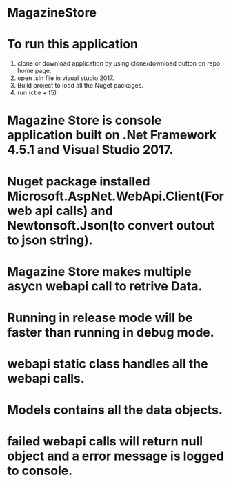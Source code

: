 # MagazineStore

# To run this application 

1. clone or download application by using clone/download button on repo home page.
2. open .sln file in visual studio 2017.
3. Build project to load all the Nuget packages.
4. run (ctle + f5)


# Magazine Store is console application built on .Net Framework 4.5.1 and Visual Studio 2017.

# Nuget package installed Microsoft.AspNet.WebApi.Client(For web api calls) and Newtonsoft.Json(to convert outout to json string).

# Magazine Store makes multiple asycn webapi call to retrive Data.

# Running in release mode will be faster than running in debug mode.

# webapi static class handles all the webapi calls.

# Models contains all the data objects.

# failed webapi calls will return null object and a error message is logged to console.

